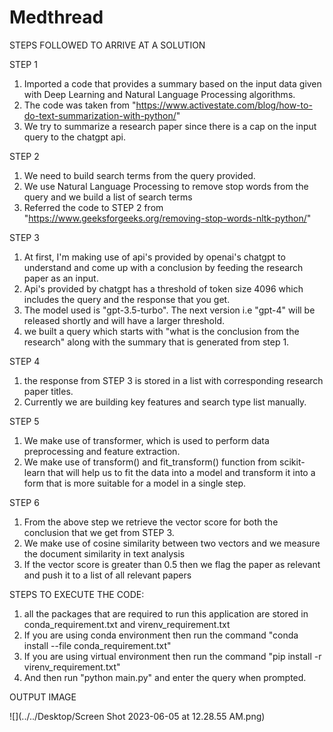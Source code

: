 # Medthread

STEPS FOLLOWED TO ARRIVE AT A SOLUTION

STEP 1

1) Imported a code that provides a summary based on the input data given with Deep Learning and Natural Language Processing algorithms. 
2) The code was taken from "https://www.activestate.com/blog/how-to-do-text-summarization-with-python/"
3) We try to summarize a research paper since there is a cap on the input query to the chatgpt api. 

STEP 2

1) We need to build search terms from the query provided. 
2) We use Natural Language Processing to remove stop words from the query and we build a list of search terms 
3) Referred the code to STEP 2 from "https://www.geeksforgeeks.org/removing-stop-words-nltk-python/"

STEP 3

1) At first, I'm making use of api's provided by openai's chatgpt to understand and come up with a conclusion by feeding the research paper as an input. 
2) Api's provided by chatgpt has a threshold of token size 4096 which includes the query and the response that you get. 
3) The model used is  "gpt-3.5-turbo". The next version i.e "gpt-4" will be released shortly and will have a larger threshold. 
4) we built a query which starts with "what is the conclusion from the research" along with the summary that is generated from step 1.


STEP 4

1) the response from STEP 3 is stored in a list with corresponding research paper titles. 
2) Currently we are building key features and search type list manually.

STEP 5

1) We make use of transformer, which is used to perform data preprocessing and feature extraction. 
2) We make use of transform() and fit_transform() function from scikit-learn that will help us to fit the data into a model and transform it into a form that is more suitable for a model in a single step.

STEP 6

1) From the above step we retrieve the vector score for both the conclusion that we get from STEP 3. 
2) We make use of cosine similarity between two vectors and we measure the document similarity in text analysis 
3) If the vector score is greater than 0.5 then we flag the paper as relevant and push it to a list of all relevant papers



STEPS TO EXECUTE THE CODE:


1) all the packages that are required to run this application are stored in conda_requirement.txt and virenv_requirement.txt
2) If you are using conda environment then run the command "conda install --file conda_requirement.txt"
3) If you are using virtual environment then run the command "pip install -r virenv_requirement.txt"
4) And then run "python main.py" and enter the query when prompted.


OUTPUT IMAGE 

![](../../Desktop/Screen Shot 2023-06-05 at 12.28.55 AM.png)
